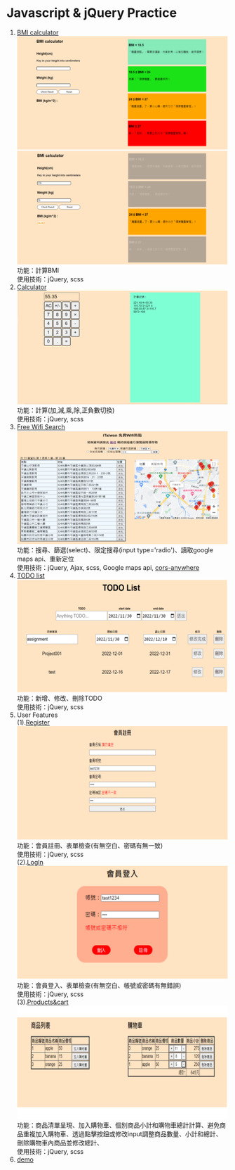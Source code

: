 # Javascript & jQuery Practice
1. [BMI calculator](https://henry4682.github.io/Javascript-practice/BMI_calculator/) <br/>
   ![BMI_Calculator1](picture/BMI_calculator.png)
   ![BMI_Calculator2](picture/BMI_calculator2.png)
   功能：計算BMI <br/>
   使用技術：jQuery, scss
2. [Calculator](https://henry4682.github.io/Javascript-practice/Calculator/) <br/>
   ![Calculator](picture/Calculator.png)
   功能：計算(加,減,乘,除,正負數切換) <br/>
   使用技術：jQuery, scss
3. [Free Wifi Search](https://henry4682.github.io/Javascript-practice/Free_Wifi_Search/) <br/>
   ![Free Wifi Search](picture/Free_Wifi_search.png)
   功能：搜尋、篩選(select)、限定搜尋(input type='radio')、讀取google maps api、重新定位 <br/>
   使用技術：jQuery, Ajax, scss, Google maps api, [cors-anywhere](https://github.com/Rob--W/cors-anywhere)
4. [TODO list](https://henry4682.github.io/Javascript-practice/TODO_List/) <br/>
   ![TODO List](picture/TODO_List.png)
   功能：新增、修改、刪除TODO <br/>
   使用技術：jQuery, scss
5. User Features <br/>
   (1).[Register](https://henry4682.github.io/Javascript-practice/User/Register/)  <br/>
   ![Register](picture/Register.png)
   功能：會員註冊、表單檢查(有無空白、密碼有無一致) <br/>
   使用技術：jQuery, scss <br/>
   (2).[LogIn](https://henry4682.github.io/Javascript-practice/User/LogIn/)  <br/>
   ![LogIn](picture/Log_In.png)
   功能：會員登入、表單檢查(有無空白、帳號或密碼有無錯誤) <br/>
   使用技術：jQuery, scss <br/>
   (3).[Products&cart](https://henry4682.github.io/Javascript-practice/User/Products&cart/) <br/>
   ![Products%cart](picture/Products&cart.png)
   功能：商品清單呈現、加入購物車、個別商品小計和購物車總計計算、避免商品重複加入購物車、透過點擊按鈕或修改input調整商品數量、小計和總計、刪除購物車內商品並修改總計、<br/>
   使用技術：jQuery, scss
6. [demo](https://henry4682.github.io/Javascript-practice/demo/) <br/>
   
